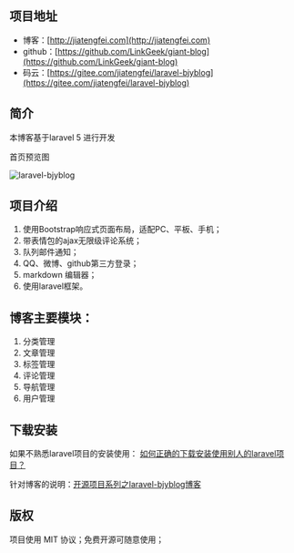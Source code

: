 
## 项目地址

- 博客：[http://jiatengfei.com](http://jiatengfei.com)   
- github：[https://github.com/LinkGeek/giant-blog](https://github.com/LinkGeek/giant-blog)   
- 码云：[https://gitee.com/jiatengfei/laravel-bjyblog](https://gitee.com/jiatengfei/laravel-bjyblog)    

## 简介
本博客基于laravel 5 进行开发

首页预览图

![laravel-bjyblog](http://www.jiatengfei.com/images/home/preview.jpg)  

## 项目介绍
1. 使用Bootstrap响应式页面布局，适配PC、平板、手机；
2. 带表情包的ajax无限级评论系统；
3. 队列邮件通知；
4. QQ、微博、github第三方登录；
5. markdown 编辑器；
6. 使用laravel框架。

## 博客主要模块：
1. 分类管理
2. 文章管理
3. 标签管理
4. 评论管理
5. 导航管理
6. 用户管理

## 下载安装
 
如果不熟悉laravel项目的安装使用： [如何正确的下载安装使用别人的laravel项目？](https://jiatengfei.com/article/148)  

针对博客的说明：[开源项目系列之laravel-bjyblog博客](https://jiatengfei.com/article/129)  

## 版权
项目使用 MIT 协议；免费开源可随意使用；